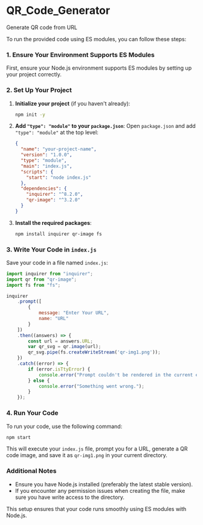 # QR_Code_Generator
Generate QR code from URL


To run the provided code using ES modules, you can follow these steps:

### 1. Ensure Your Environment Supports ES Modules
First, ensure your Node.js environment supports ES modules by setting up your project correctly.

### 2. Set Up Your Project
1. **Initialize your project** (if you haven't already):
   ```bash
   npm init -y
   ```

2. **Add `"type": "module"` to your `package.json`**:
   Open `package.json` and add `"type": "module"` at the top level:
   ```json
   {
     "name": "your-project-name",
     "version": "1.0.0",
     "type": "module",
     "main": "index.js",
     "scripts": {
       "start": "node index.js"
     },
     "dependencies": {
       "inquirer": "^8.2.0",
       "qr-image": "^3.2.0"
     }
   }
   ```

3. **Install the required packages**:
   ```bash
   npm install inquirer qr-image fs
   ```

### 3. Write Your Code in `index.js`
Save your code in a file named `index.js`:

```javascript
import inquirer from "inquirer";
import qr from "qr-image";
import fs from "fs";

inquirer
    .prompt([
        {
            message: "Enter Your URL",
            name: "URL"
        }
    ])
    .then((answers) => {
        const url = answers.URL;
        var qr_svg = qr.image(url);
        qr_svg.pipe(fs.createWriteStream('qr-img1.png'));
    })
    .catch((error) => {
        if (error.isTtyError) {
            console.error("Prompt couldn't be rendered in the current environment.");
        } else {
            console.error("Something went wrong.");
        }
    });
```

### 4. Run Your Code
To run your code, use the following command:
```bash
npm start
```

This will execute your `index.js` file, prompt you for a URL, generate a QR code image, and save it as `qr-img1.png` in your current directory.

### Additional Notes
- Ensure you have Node.js installed (preferably the latest stable version).
- If you encounter any permission issues when creating the file, make sure you have write access to the directory.

This setup ensures that your code runs smoothly using ES modules with Node.js.
